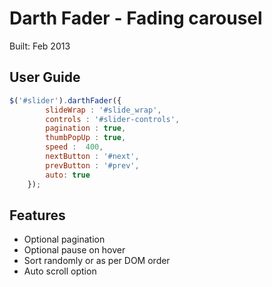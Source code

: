 Darth Fader - Fading carousel
=============================

Built: Feb 2013

**User Guide**
------------

```javascript
$('#slider').darthFader({
		slideWrap : '#slide_wrap',
		controls : '#slider-controls',
		pagination : true,
		thumbPopUp : true,
		speed :  400,
		nextButton : '#next',
		prevButton : '#prev',
		auto: true
	});
```

**Features**
------------

- Optional pagination
- Optional pause on hover
- Sort randomly or as per DOM order
- Auto scroll option 
